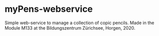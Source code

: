 # myPens-webservice
Simple web-service to manage a collection of copic pencils.
Made in the Module M133 at the Bildungszentrum Zürichsee, Horgen, 2020.
